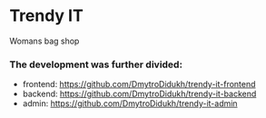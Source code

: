 # Trendy IT
Womans bag shop

### The development was further divided:
- frontend: https://github.com/DmytroDidukh/trendy-it-frontend
- backend: https://github.com/DmytroDidukh/trendy-it-backend
- admin: https://github.com/DmytroDidukh/trendy-it-admin
